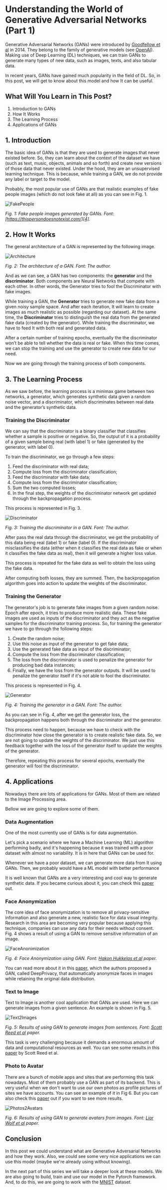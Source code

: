 # Understanding the World of Generative Adversarial Networks (Part 1)

Generative Adversarial Networks (GANs) were introduced by [Goodfellow et al][2] in 2014. They belong to the family of generative models (see [OpenAI][1]). Making use of Deep Learning (DL) techniques, we can train GANs to generate many types of new data, such as images, texts, and also tabular data.

In recent years, GANs have gained much popularity in the field of DL. So, in this post, we will get to know about this model and how It can be useful.


## What Will You Learn in This Post?

1. Introduction to GANs
2. How It Works
3. The Learning Process
4. Applications of GANs

## 1. Introduction

The basic idea of GANs is that they are used to generate images that never existed before. So, they can learn about the context of the dataset we have (such as text, music, objects, animals and so forth) and create new versions of those data that never existed. Under the hood, they are an unsupervised learning technique. This is because, while training a GAN, we do not provide any label or target to the model.

Probably, the most popular use of GANs are that realistic examples of fake people images (which do not look fake at all) as you can see in Fig. 1.

![FakePeople](./images/photo_collage.png)

*Fig. 1: Fake people images generated by GANs. Font: [https://thispersondoesnotexist.com/][4].*


## 2. How It Works

The general architecture of a GAN is represented by the following image.

![Architecture](./images/GAN.png)

*Fig. 2: The architecture of a GAN. Font: The author.*


And as we can see, a GAN has two components: the **generator** and the **discriminator**. Both components are Neural Networks that compete with each other. In other words, the Generator tries to fool the Discriminator with fake images.

While training a GAN, the **Generator** tries to generate new fake data from a given noisy sample space. 
And after each iteration, It will learn to create images as much realistic as possible (regarding our dataset).
At the same time, the **Discriminator** tries to distinguish the real data from the generated fake data (created by the generator). 
While training the discriminator, we have to feed It with both real and generated data. 

After a certain number of training epochs, eventually the the discriminator won’t be able to tell whether the data is real or fake. 
When this time comes, we can stop the training and use the generator to create new data for our need.

Now we are going through the training process of both components.   


## 3. The Learning Process

As we saw before, the learning process is a minimax game between two networks, a generator, which generates synthetic data given a random noise vector, and a discriminator, which discriminates between real data and the generator’s synthetic data.

### Training the Discriminator

We can say that the discriminator is a binary classifier that classifies whether a sample is positive or negative.
So, the output of it is a probability of a given sample being real (with label 1) or fake (generated by the generator, with label 0).

To train the discriminator, we go through a few steps:

1. Feed the discriminator with real data;
2. Compute loss from the discriminator classification;
2. Feed the discriminator with fake data;
3. Compute loss from the discriminator classification;
3. Sum the two computed losses;
4. In the final step, the weights of the discriminator network get updated through the backpropagation process.

This process is represented in Fig. 3.

![Discriminator](./images/GAN_Discriminator.png)

*Fig. 3: Training the discriminator in a GAN. Font: The author.*

After pass the real data through the discriminator, we get the probability of this data being real (label 1) or fake (label 0). If the discriminator misclassifies the data (either when it classifies the real data as fake or when it classifies the fake data as real), then it will generate a higher loss value. 

This process is repeated for the fake data as well to obtain the loss using the fake data.

After computing both losses, they are summed. Then, the backpropagation algorithm goes into action to update the weights of the discriminator.


### Training the Generator

The generator's job is to generate fake images from a given random noise. Epoch after epoch, it tries to produce more realistic data.
These fake images are used as inputs of the discriminator and they act as the negative samples for the discriminator training process.
So, for training the generator we have to go through the following steps:

1. Create the random noise;
2. Use this noise as input of the generator to get fake data;
3. Use the generated fake data as input of the discriminator;
4. Compute the loss from the discriminator classification;
5. The loss from the discriminator is used to penalize the generator for producing bad data instances;
6. Finally, we have the loss from the generator outputs. It will be used to penalize the generator itself if it's not able to fool the discriminator.

This process is represented in Fig. 4.

![Generator](./images/GAN_Generator.png)

*Fig. 4: Training the generator in a GAN. Font: The author.*

As you can see in Fig. 4, after we get the generator loss, the backpropagation happens both through the discriminator and the generator. 

This process need to happen, because we have to check with the discriminator how close the generator is to create realistic fake data. So, we are not going to update the weights of the discriminator. We just use this feedback together with the loss of the generator itself to update the weights of the generator.

Therefore, repeating this process for several epochs, eventually the generator will fool the discriminator.


## 4. Applications

Nowadays there are lots of applications for GANs. Most of them are related to the Image Processing area.

Bellow we are going to explore some of them.

### Data Augmentation

One of the most currently use of GANs is for data augmentation.

Let's pick a scenario where we have a Machine Learning (ML) algorithm performing badly, and it's happening because it was trained with a poor dataset with almost no variability. It is in here that GANs can be used for. 

Whenever we have a poor dataset, we can generate more data from It using GANs. 
Then, we probably would have a ML model with better performance 

It is well known that GANs are a very interesting and cool way to generate synthetic data. If you became curious about it, you can check this [paper][5] out.


### Face Anonymization 

The core idea of face anonymization is to remove all privacy-sensitive information and also generate a new, realistic face for data visual integrity.
Research in this area are becoming very popular because applying this technique, companies can use any data for their needs without consent.
Fig. 4 shows a result of using a GAN to remove sensitive information of an image.

![FaceAnonimization](./images/face_anonymization.png)

*Fig. 4: Face Anonymization using GAN. Font: [Hakon Hukkelas et al][6] paper.*


You can read more about it in this [paper][6], which the authors proposed a GAN, called DeepPrivacy, that automatically anonymize faces in images while retaining the original data distribution.


### Text to Image

Text to Image is another cool application that GANs are used.
Here we can generate images from a given sentence. An example is shown in Fig. 5.

![Text2Images](./images/text_to_image.png)

*Fig. 5: Results of using GAN to generate images from sentences. Font: [Scott Reed et al][7] paper.*


This task is very challenging because it demands a enormous amount of data and computational resources as well.
You can see some results in this [paper][7] by Scott Reed et al.


### Photo to Avatar

There are a bunch of mobile apps and sites that are performing this task nowadays.
Most of them probably use a GAN as part of its backend.
This is very useful when we don't want to use our own photos as profile pictures of sites we have accounts.
You can see an example of it in Fig 6. But you can also check this [paper][8] out if you want to see more results.

![Photos2Avatars](./images/photo_to_avatar.png)

*Fig. 6: Results of using GAN to generate avatars from images. Font: [Lior Wolf et al][8] paper.*


## Conclusion

In this post we could understand what are Generative Adversarial Networks and how they work.
Also, we could see some very nice applications we can use this model (maybe we're already using without knowing). 

In the next part of this series we will take a deeper look at these models.
We are also going to build, train and use our model in the Pytorch framework. 
And, to do this, we are going to work with the [MNIST][9] dataset.


[1]: https://openai.com/blog/generative-models/
[2]: https://arxiv.org/pdf/1406.2661.pdf
[3]: https://arxiv.org/pdf/1909.04538.pdf
[4]: https://thispersondoesnotexist.com/
[5]: https://arxiv.org/pdf/1904.09135.pdf
[6]: https://arxiv.org/pdf/1909.04538.pdf
[7]: http://proceedings.mlr.press/v48/reed16.pdf
[8]: https://research.fb.com/wp-content/uploads/2017/08/unsupervised-creation-parameterized.pdf
[9]: http://yann.lecun.com/exdb/mnist/